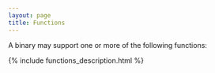 ```yaml
---
layout: page
title: Functions
---
```


A binary may support one or more of the following functions:

{% include functions_description.html %}
